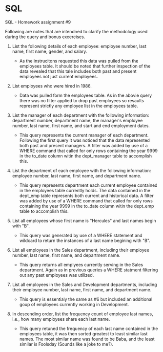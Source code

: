 # SQL
SQL - Homework assignment #9

Following are notes that are intendned to clarify the methodology used during the query and bonus excercises.
1.  List the following details of each employee: employee number, last name, first name, gender, and salary.
    - As the instrucitons requested this data was pulled from the employees table.  It should be noted that further inspection of the data       revealed that this tale includes both past and present employees not just current employees.
  
2.  List employees who were hired in 1986.
    - Data was pulled form the employees table.  As in the abovie query there was no filter applied to drop past employees so resaults           represent strictly any employee list in the employees table.
   
3.  List the manager of each department with the following information: department number, department name, the manager's employee number,     last name, first name, and start and end employment dates.
    - This query represents the current manager of each department.  Following the first query it was noticed that the data represented           both past and present managers.  A filter was added by use of a WHERE command that called for only rows containing the year 9999 in         the to_date column witin the dept_manager table to accomplish this.
    
4.  List the department of each employee with the following information: employee number, last name, first name, and department name.
    - This query represents department each current employee contained in the employees table currently holds.  The data contained in the         dept_emp table represents both current and historical data.  A filter was added by use of a WHERE command that called for only rows         containing the year 9999 in the to_date column witin the dept_emp table to accomplish this.
  
5.  List all employees whose first name is "Hercules" and last names begin with "B".
    - This query was generated by use of a WHERE statement and wildcard to return the instances of a last name begining with "B".
    
6.  List all employees in the Sales department, including their employee number, last name, first name, and department name.
    - This query returns all emplyees currently serving in the Sales department.  Again as in previous queries a WHERE statment filtering         out any past employees was utilized.
    
7.  List all employees in the Sales and Development departments, including their employee number, last name, first name, and department         name.
    - This query is essentialy the same as #6 but included an additional goup of employees currently working in Development.
    
8.  In descending order, list the frequency count of employee last names, i.e., how many employees share each last name.
    - This query retuned the frequency of each last name contained in the employees table, it was then sorted greatest to least similar           last names.  The most similar name was found to be Baba, and the least similar is Foolsday (Sounds like a joke to me?).
